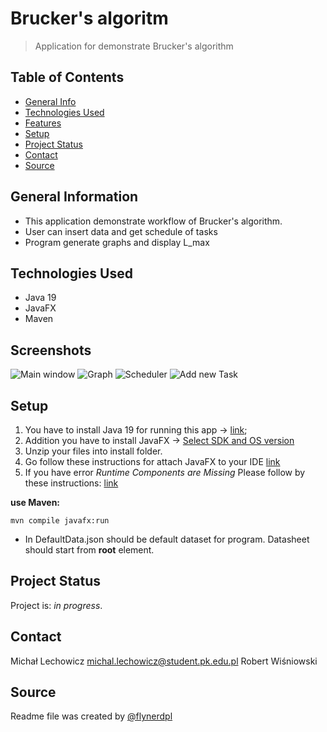 # Brucker's algoritm
> Application for demonstrate Brucker's algorithm

## Table of Contents
* [General Info](#general-information)
* [Technologies Used](#technologies-used)
* [Features](#features)<!-- * [Screenshots](#screenshots) -->
* [Setup](#setup)<!-- * [Usage](#usage) -->
* [Project Status](#project-status)  <!-- * [Room for Improvement](#room-for-improvement) * [Acknowledgements](#acknowledgements) -->
* [Contact](#contact)
* [Source](#source)
<!-- * [License](#license) -->


## General Information
- This application demonstrate workflow of Brucker's algorithm.
- User can insert data and get schedule of tasks
- Program generate graphs and display L_max
<!--
- Provide general information about your project here.
- What problem does it (intend to) solve?
- What is the purpose of your project?
- Why did you undertake it?
 You don't have to answer all the questions - just the ones relevant to your project. -->


## Technologies Used
- Java 19
- JavaFX
- Maven

## Screenshots
![Main window](./img/login-page.png)
![Graph](./img/login-page-mobile.png)
![Scheduler](./img/lists-page-mobile.png)
![Add new Task](./img/lists-page-tablet.png)


## Setup
1. You have to install Java 19 for running this app -> [link](https://jdk.java.net/19/);
2. Addition you have to install JavaFX -> [Select SDK and OS version](https://gluonhq.com/products/javafx/)
3. Unzip your files into install folder.
4. Go follow these instructions for attach JavaFX to your IDE [link](https://openjfx.io/openjfx-docs/#install-javafx)
5. If you have error *Runtime Components are Missing* Please follow by these instructions: [link](https://edencoding.com/runtime-components-error/)

**use Maven:**
```shell
mvn compile javafx:run
```

- In DefaultData.json should be default dataset for program. Datasheet should start from **root** element.


<!-- What are the project requirements/dependencies? Where are they listed? A requirements.txt or a Pipfile.lock file perhaps? Where is it located?

Proceed to describe how to install / setup one's local environment / get started with the project.
-->

<!-- ## Usage
How does one go about using it?
Provide various use cases and code examples here.

`write-your-code-here` -->


## Project Status
Project is: _in progress_. <!-- If you are no longer working on it, provide reasons why. -->


<!-- ## Room for Improvement
Include areas you believe need improvement / could be improved. Also add TODOs for future development.

Room for improvement:
- Improvement to be done 1
- Improvement to be done 2

To do:
- Feature to be added 1
- Feature to be added 2 -->


<!-- ## Acknowledgements
Give credit here.
- This project was inspired by...
- This project was based on [this tutorial](https://www.example.com).
- Many thanks to... -->


## Contact
Michał Lechowicz <michal.lechowicz@student.pk.edu.pl>
Robert Wiśniowski
## Source
Readme file was created by [@flynerdpl](https://www.flynerd.pl/)


<!-- Optional -->
<!-- ## License -->
<!-- This project is open source and available under the [... License](). -->

<!-- You don't have to include all sections - just the one's relevant to your project -->


